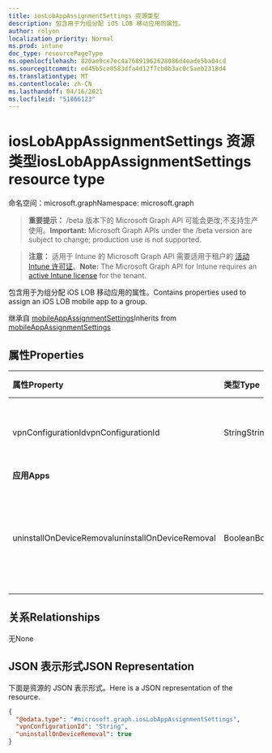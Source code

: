 ```yaml
---
title: iosLobAppAssignmentSettings 资源类型
description: 包含用于为组分配 iOS LOB 移动应用的属性。
author: rolyon
localization_priority: Normal
ms.prod: intune
doc_type: resourcePageType
ms.openlocfilehash: 820ae9ce7ec4a76891962628086d4eade5ba04cd
ms.sourcegitcommit: ed45b5ce0583dfa4d12f7cb0b3ac0c5aeb2318d4
ms.translationtype: MT
ms.contentlocale: zh-CN
ms.lasthandoff: 04/16/2021
ms.locfileid: "51866123"
---
```

# <a name="ioslobappassignmentsettings-resource-type"></a><span data-ttu-id="2ca30-103">iosLobAppAssignmentSettings 资源类型</span><span class="sxs-lookup"><span data-stu-id="2ca30-103">iosLobAppAssignmentSettings resource type</span></span>

<span data-ttu-id="2ca30-104">命名空间：microsoft.graph</span><span class="sxs-lookup"><span data-stu-id="2ca30-104">Namespace: microsoft.graph</span></span>

> <span data-ttu-id="2ca30-105">**重要提示：** /beta 版本下的 Microsoft Graph API 可能会更改;不支持生产使用。</span><span class="sxs-lookup"><span data-stu-id="2ca30-105">**Important:** Microsoft Graph APIs under the /beta version are subject to change; production use is not supported.</span></span>

> <span data-ttu-id="2ca30-106">**注意：** 适用于 Intune 的 Microsoft Graph API 需要适用于租户的 [活动 Intune 许可证](https://go.microsoft.com/fwlink/?linkid=839381)。</span><span class="sxs-lookup"><span data-stu-id="2ca30-106">**Note:** The Microsoft Graph API for Intune requires an [active Intune license](https://go.microsoft.com/fwlink/?linkid=839381) for the tenant.</span></span>

<span data-ttu-id="2ca30-107">包含用于为组分配 iOS LOB 移动应用的属性。</span><span class="sxs-lookup"><span data-stu-id="2ca30-107">Contains properties used to assign an iOS LOB mobile app to a group.</span></span>


<span data-ttu-id="2ca30-108">继承自 [mobileAppAssignmentSettings](../resources/intune-shared-mobileappassignmentsettings.md)</span><span class="sxs-lookup"><span data-stu-id="2ca30-108">Inherits from [mobileAppAssignmentSettings](../resources/intune-shared-mobileappassignmentsettings.md)</span></span>

## <a name="properties"></a><span data-ttu-id="2ca30-109">属性</span><span class="sxs-lookup"><span data-stu-id="2ca30-109">Properties</span></span>
|<span data-ttu-id="2ca30-110">属性</span><span class="sxs-lookup"><span data-stu-id="2ca30-110">Property</span></span>|<span data-ttu-id="2ca30-111">类型</span><span class="sxs-lookup"><span data-stu-id="2ca30-111">Type</span></span>|<span data-ttu-id="2ca30-112">说明</span><span class="sxs-lookup"><span data-stu-id="2ca30-112">Description</span></span>|
|:---|:---|:---|
|<span data-ttu-id="2ca30-113">vpnConfigurationId</span><span class="sxs-lookup"><span data-stu-id="2ca30-113">vpnConfigurationId</span></span>|<span data-ttu-id="2ca30-114">String</span><span class="sxs-lookup"><span data-stu-id="2ca30-114">String</span></span>|<span data-ttu-id="2ca30-115">要申请此应用的 VPN 配置 ID。</span><span class="sxs-lookup"><span data-stu-id="2ca30-115">The VPN Configuration Id to apply for this app.</span></span>|
|<span data-ttu-id="2ca30-116">**应用**</span><span class="sxs-lookup"><span data-stu-id="2ca30-116">**Apps**</span></span>|
|<span data-ttu-id="2ca30-117">uninstallOnDeviceRemoval</span><span class="sxs-lookup"><span data-stu-id="2ca30-117">uninstallOnDeviceRemoval</span></span>|<span data-ttu-id="2ca30-118">Boolean</span><span class="sxs-lookup"><span data-stu-id="2ca30-118">Boolean</span></span>|<span data-ttu-id="2ca30-119">从 Intune 中删除设备时是否卸载应用。</span><span class="sxs-lookup"><span data-stu-id="2ca30-119">Whether or not to uninstall the app when device is removed from Intune.</span></span>|

## <a name="relationships"></a><span data-ttu-id="2ca30-120">关系</span><span class="sxs-lookup"><span data-stu-id="2ca30-120">Relationships</span></span>
<span data-ttu-id="2ca30-121">无</span><span class="sxs-lookup"><span data-stu-id="2ca30-121">None</span></span>

## <a name="json-representation"></a><span data-ttu-id="2ca30-122">JSON 表示形式</span><span class="sxs-lookup"><span data-stu-id="2ca30-122">JSON Representation</span></span>
<span data-ttu-id="2ca30-123">下面是资源的 JSON 表示形式。</span><span class="sxs-lookup"><span data-stu-id="2ca30-123">Here is a JSON representation of the resource.</span></span>
<!-- {
  "blockType": "resource",
  "@odata.type": "microsoft.graph.iosLobAppAssignmentSettings"
}
-->
``` json
{
  "@odata.type": "#microsoft.graph.iosLobAppAssignmentSettings",
  "vpnConfigurationId": "String",
  "uninstallOnDeviceRemoval": true
}
```




